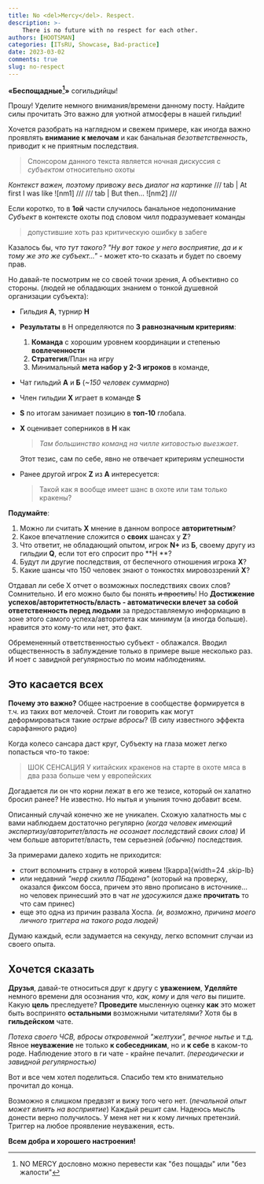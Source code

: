 ```yaml
---
title: No <del>Mercy</del>. Respect.
description: >-
    There is no future with no respect for each other.
authors: [HOOTSMAN]
categories: [ITsRU, Showcase, Bad-practice]
date: 2023-03-02
comments: true
slug: no-respect
---
```


**«Беспощадные[^tn]»** согильдийцы!

Прошу!
Уделите немного внимания/времени данному посту.
Найдите силы прочитать
Это важно для уютной атмосферы в нашей гильдии!

Хочется разобрать на наглядном и свежем  примере, как иногда важно проявлять **внимание к мелочам** и как банальная _безответственность_, приводит к не приятным последствия.

> Спонсором данного текста является ночная дискуссия с _субъектом_ относительно охоты

<!-- more -->

_Контекст важен, поэтому привожу весь диалог на картинке_
/// tab | At first I was like
![nm1]
///
/// tab | But then...
![nm2]
///

Если коротко, то в **1ой** части случилось банальное недопонимание
_Субъект_ в контексте охоты под словом _чилл_ подразумевает команды

> допустившие хоть раз критическую ошибку в забеге

Казалось бы, _что тут такого?_
_"Ну вот такое у него восприятие, да и к тому же это же субъект..."_ - может кто-то сказать и будет по своему прав.

Но давай-те посмотрим не со своей точки зрения,
А объективно со стороны.
(людей не обладающих знанием о тонкой душевной организации субъекта):

- Гильдия **А**, турнир **H**
- **Результаты** в H определяются по **3 равнозначным критериям**:
    1. **Команда** с хорошим уровнем координации и степенью **вовлеченности**
    2. **Стратегия**/План на игру
    3. Минимальный **мета набор у 2-3 игроков** в команде,
- Чат гильдий **А** и **Б** (_~150 человек суммарно_)
- Член гильдии **Х** играет в команде **S**
- **S** по итогам занимает позицию в **топ-10** глобала.
- **Х** оценивает соперников в **Н** как

  > _Там большинство команд на чилле китовостью выезжает_.

  Этот тезис, сам по себе, явно не отвечает критериям успешности

- Ранее другой игрок **Z** из **А** интересуется:
  > Такой как я вообще имеет шанс в охоте или там только кракены?

**Подумайте**:

1. Можно ли считать **Х** мнение в данном вопросе **авторитетным**?
2. Какое впечатление сложится о **своих** шансах у **Z**?
3. Что ответит, не обладающий опытом, игрок **N+** из **Б**, своему другу из гильдии **Q**, если тот его спросит про **H
   **?
4. Будут ли другие последствия, от беспечного отношения игрока **X**?
5. Какие шансы что 150 человек знают о тонкостях мировоззрений **Х**?

Отдавал ли себе X отчет о возможных последствиях своих слов?
Сомнительно.
И его можно было бы понять ~~и простить~~!
Но
**Достижение успехов/авторитетность/власть - автоматически влечет за собой ответственность перед людьми**
за предоставляемую информацию в зоне этого самого успеха/авторитета как минимум (а иногда больше).
нравится это кому-то или нет, это факт.

Обремененный ответственностью субъект - облажался.
Вводил общественность в заблуждение только в примере выше несколько раз.
И ноет с завидной регулярностью по моим наблюдениям.

## Это касается всех

**Почему это важно?**
Общее настроение в сообществе формируется в т.ч. из таких вот мелочей.
Стоит ли говорить как могут деформироваться такие _острые вбросы_?
(В силу известного эффекта сарафанного радио)

Когда колесо сансара даст круг,
Субъекту на глаза может легко попасться что-то такое:

> ШОК СЕНСАЦИЯ
> У китайских кракенов на старте в охоте мяса в два раза больше чем у европейских

Догадается ли он что корни лежат в его же тезисе, который он халатно бросил ранее?
Не известно.
Но нытья и уныния точно добавит всем.

Описанный случай конечно же не уникален.
Схожую халатность мы с вами наблюдаем достаточно регулярно
_(когда человек имеющий экспертизу/авторитет/власть не осознает последствий своих слов)_
И чем больше авторитет/власть, тем серьезней _(обычно)_ последствия.

За примерами далеко ходить не приходится:

- стоит вспомнить страну в которой живем ![kappa]{width=24 .skip-lb}
- или недавний _"нерф скилла ПБадена"_
  (который на проверку, оказался фиксом босса, причем это явно прописано в источнике...
  но человек принесший это в чат _не удосужился_ даже **прочитать** то что сам принес)
- еще это одна из причин развала Хоспа.
  _(и, возможно, причина моего личного триггера на такого рода людей)_

Думаю каждый, если задумается на секунду, легко вспомнит случаи из своего опыта.

## Хочется сказать

**Друзья**,
давай-те относиться друг к другу с **уважением**,
**Уделяйте** немного времени для осознания _что, как, кому_ и для _чего_ вы пишите.
Какую **цель** преследуете?
**Проведите** мысленную оценку **как** это может быть воспринято **остальными** возможными читателями?
Хотя бы в **гильдейском** чате.

_Потеха своего ЧСВ, вбросы откровенной "желтухи", вечное нытье_ и т.д.
Явное **неуважение** не только **к собеседникам**, но и **к себе** в каком-то роде.
Наблюдение этого в ги чате - крайне печалит.
_(переодически и завидной регулярностью)_

Вот и все чем хотел поделиться.
Спасибо тем кто внимательно прочитал до конца.

Возможно я слишком предвзят и вижу того чего нет. (_печальной опыт может влиять на восприятие_)
Каждый решит сам.
Надеюсь мысль донести верно получилось.
У меня нет ни к кому личных претензий.
Триггер на любое проявление неуважения, есть.

**Всем добра и хорошего настроения!**

[^tn]: NO MERCY дословно можно перевести как "без пощады" или "без жалости"
